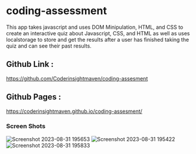 # coding-assessment

This app takes javascript and uses DOM Minipulation, HTML, and CSS to create an interactive quiz about Javascript, CSS, and HTML 
as well as uses localstorage to store and get the results after a user has finished taking the quiz and can see their past results.

## Github Link : 
https://github.com/Coderinsightmaven/coding-assesment

## Github Pages : 
https://coderinsightmaven.github.io/coding-assesment/

### Screen Shots

![Screenshot 2023-08-31 195653](https://github.com/Coderinsightmaven/coding-assesment/assets/104241865/49304666-42a3-4f2d-b390-de98553cd71f)
![Screenshot 2023-08-31 195422](https://github.com/Coderinsightmaven/coding-assesment/assets/104241865/f86f8576-6ad1-4ee6-b9bc-32f25ec453ee)
![Screenshot 2023-08-31 195833](https://github.com/Coderinsightmaven/coding-assesment/assets/104241865/c6f1210a-8535-403d-9d85-f2ded80605fc)
